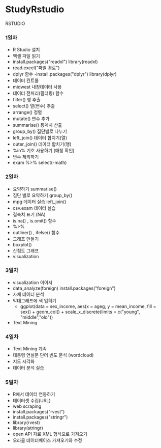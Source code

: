 # StudyRstudio
RSTUDIO
### 1일차
-  R Studio 설치
-  엑셀 파일 읽기 
 - install.packages("readxl")   library(readxl)
 - read.excel("파일 경로")
- dplyr 함수
 -install.packages("dplyr")  library(dplyr)
- 데이터 컨트롤
- midwest 내장데이터 사용
- 데이터 전처리(필터링) 함수
 - filter()      행 추출
 - select()      열(변수) 추출
 - arrange()     정렬
 - mutate()      변수 추가
 - summarise()   통계치 산출
 - group_by()    집단별로 나누기
 - left_join()   데이터 합치기(열)
 - outer_join()  데이터 합치기(행)
- %in% 기호 사용하기 (매칭 확인)
- 변수 제외하기 
 - exam %>% select(-math)

### 2일차
- 요약하기 summarise()
- 집단 별로 요약하기  group_by()
- mpg 데이터 실습 left_join()
- csv.exam 데이터 실습
- 결측치 표기 (NA)
 - is.na()  , is.omit() 함수
- %>% 
- outliner() , ifelse()  함수
- 그래프 만들기
 - boxplot()
 - 산점도 그래프
- visualization

### 3일차
- visualization 이어서
- data_analyze(foreign) install.packages("foreign")
- 자체 데이터 분석 
- 막대그래프에 색 입히기 
  - ggplot(data = sex_income, aes(x = ageg, y = mean_income, fill = sex)) + 
   geom_col() +
   scale_x_discrete(limits = c("young", "middle","old"))
- Text Mining

### 4일차 
- Text Mining 계속
- 대통령 연설문 단어 빈도 분석 (wordcloud)
- 지도 시각화
- 데이터 분석 실습

### 5일차 
- R에서 데이터 연동하기
- 데이터셋 수집(URL)
 - web scraping
  - install.packages("rvest")
  - install.packages("stringr")
  - library(rvest)
  - library(stringr)
  - open API 자료 XML 형식으로 가져오기
- 오라클 데이터베이스 가져오기와 수정

 





